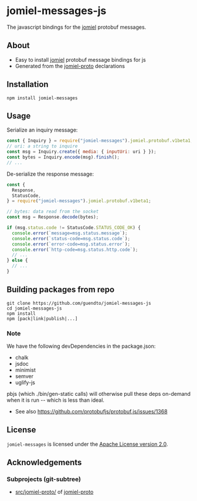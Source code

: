 # jomiel-messages-js

The javascript bindings for the [jomiel] protobuf messages.

## About

- Easy to install [jomiel] protobuf message bindings for js
- Generated from the [jomiel-proto] declarations

[jomiel]: https://github.com/guendto/jomiel

## Installation

```shell
npm install jomiel-messages
```

## Usage

Serialize an inquiry message:

```javascript
const { Inquiry } = require("jomiel-messages").jomiel.protobuf.v1beta1;
// uri: a string to inquire
const msg = Inquiry.create({ media: { inputUri: uri } });
const bytes = Inquiry.encode(msg).finish();
// ...
```

De-serialize the response message:

```javascript
const {
  Response,
  StatusCode,
} = require("jomiel-messages").jomiel.protobuf.v1beta1;

// bytes: data read from the socket
const msg = Response.decode(bytes);

if (msg.status.code != StatusCode.STATUS_CODE_OK) {
  console.error(`message=msg.status.message`);
  console.error(`status-code=msg.status.code`);
  console.error(`error-code=msg.status.error`);
  console.error(`http-code=msg.status.http.code`);
  // ...
} else {
  // ...
}
```

## Building packages from repo

```shell
git clone https://github.com/guendto/jomiel-messages-js
cd jomiel-messages-js
npm install
npm [pack|link|publish|...]
```

### Note

We have the following devDependencies in the package.json:

- chalk
- jsdoc
- minimist
- semver
- uglify-js

pbjs (which ./bin/gen-static calls) will otherwise pull these deps
on-demand when it is run -- which is less than ideal.

- See also <https://github.com/protobufjs/protobuf.js/issues/1368>

## License

`jomiel-messages` is licensed under the [Apache License version
2.0][aplv2].

[aplv2]: https://www.tldrlegal.com/l/apache2

## Acknowledgements

### Subprojects (git-subtree)

- [src/jomiel-proto/](src/jomiel-proto/) of [jomiel-proto]

[jomiel-proto]: https://github.com/guendto/jomiel-proto/
